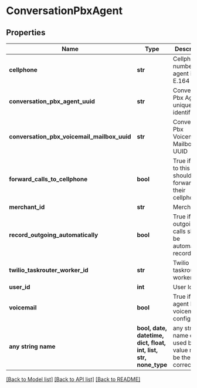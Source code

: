# ConversationPbxAgent


## Properties
Name | Type | Description | Notes
------------ | ------------- | ------------- | -------------
**cellphone** | **str** | Cellphone number of agent in E.164 format | [optional] 
**conversation_pbx_agent_uuid** | **str** | Conversation Pbx Agent unique identifier | [optional] 
**conversation_pbx_voicemail_mailbox_uuid** | **str** | Conversation Pbx Voicemail Mailbox UUID | [optional] 
**forward_calls_to_cellphone** | **bool** | True if calls to this agent should be forwarded to their cellphone | [optional] 
**merchant_id** | **str** | Merchant Id | [optional] 
**record_outgoing_automatically** | **bool** | True if outgoing calls should be automatically recorded | [optional] 
**twilio_taskrouter_worker_id** | **str** | Twilio taskrouter worker Id | [optional] 
**user_id** | **int** | User Id | [optional] 
**voicemail** | **bool** | True if this agent has voicemail configured | [optional] 
**any string name** | **bool, date, datetime, dict, float, int, list, str, none_type** | any string name can be used but the value must be the correct type | [optional]

[[Back to Model list]](../README.md#documentation-for-models) [[Back to API list]](../README.md#documentation-for-api-endpoints) [[Back to README]](../README.md)


